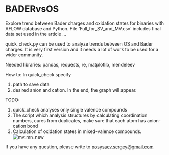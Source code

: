 # BADERvsOS
Explore trend between Bader charges and oxidation states for binaries with AFLOW database and Python.
File 'Full_for_SV_and_MV.csv' includes final data set used in the article ... 

quick_check.py can be used to analyze trends between OS and Bader charges. It is very first version and it needs a lot of work to be used for a wider community.

Needed libraries: pandas, requests, re, matplotlib, mendeleev

How to:
In quick_check specify 
1) path to save data 
2) desired anion and cation. 
In the end, the graph will appear.

TODO:
1. quick_check analyses only single valence compounds
2. The script which analysis structures by calculating coordination numbers, cures from duplicates, make sure that each atom has anion-cation bond
3. Calculation of oxidation states in mixed-valence compounds. 
![mv_mn_new](https://user-images.githubusercontent.com/43289846/52565604-f87f7300-2e0f-11e9-87cd-889a66b39084.png)


If you have any question, please write to posysaev.sergey@gmail.com
